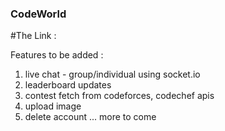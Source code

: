 ### CodeWorld
#The Link : 

Features to be added : 
1. live chat - group/individual using socket.io
2. leaderboard updates 
3. contest fetch from codeforces, codechef apis
4. upload image 
5. delete account 
 ... more to come
